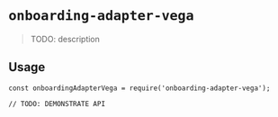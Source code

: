 # `onboarding-adapter-vega`

> TODO: description

## Usage

```
const onboardingAdapterVega = require('onboarding-adapter-vega');

// TODO: DEMONSTRATE API
```
